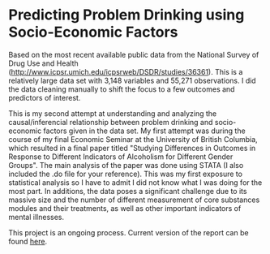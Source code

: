 # Predicting Problem Drinking using Socio-Economic Factors

Based on the most recent available public data from the National Survey of Drug Use and Health (http://www.icpsr.umich.edu/icpsrweb/DSDR/studies/36361). This is a relatively large data set with 3,148 variables and 55,271 observations. I did the data cleaning manually to shift the focus to a few outcomes and predictors of interest.

This is my second attempt at understanding and analyzing the causal/inferencial relationship between problem drinking and socio-economic factors given in the data set. My first attempt was during the course of my final Economic Seminar at the University of British Columbia, which resulted in a final paper titled "Studying Differences in Outcomes in Response to Different Indicators of Alcoholism for Different Gender Groups". The main analysis of the paper was done using STATA (I also included the .do file for your reference). This was my first exposure to statistical analysis so I have to admit I did not know what I was doing for the most part. In additions, the data poses a significant challenge due to its massive size and the number of different measurement of core substances modules and their treatments, as well as other important indicators of mental illnesses.

This project is an ongoing process. Current version of the report can be found [here](http://rpubs.com/nktbinh214/299780).
